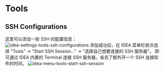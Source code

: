 # Tools
## SSH Configurations

这里可以添加一些 SSH 的配置信息：
![idea-settings-tools-ssh-configurations](https://rmt.ladydaily.com/fetch/seven/storage/image-20210729041008125.png)
添加成功后，在 IDEA 菜单栏依次选择 "Tools" -> "Start SSH Session..." -> "选择自己想要连接的 SSH 服务器"。 即可通过 IDEA 内置的 Terminal 连接 SSH 服务器，省去了额外开一个 SSH 连接软件的时间。
![idea-menu-tools-start-ssh-session](https://rmt.ladydaily.com/fetch/seven/storage/image-20210729041722662.png)